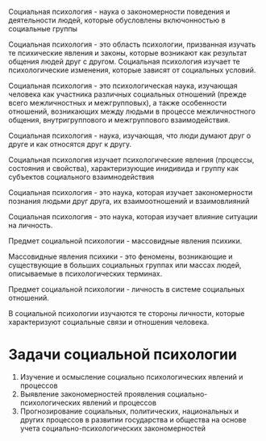Социальная психология - наука о закономерности поведения и деятельности людей, которые обусловлены включонностью  в социальные группы

Социальная психология - это область психологии, призванная изучать те психические явления и законы, которые возникают как результат общения людей друг с другом. Социальная психология изучает те психологические изменения, которые зависят от социальных условий.

Социальная психология - это психологическая наука, изучающая человека как участника различных социальных отношений (прежде всего межличностных и межгрупповых), а также особенности отношений, возникающих между людьми в процессе межличностного общения, внутригруппового и межгруппового взаимодействия.

Социальная психология - наука, изучающая, что люди думают друг о друге и как относятся друг к другу.

Социальная психология изучает психологические явления (процессы, состояния и свойства), характеризующие инидивида и группу как субъектов социального взаимнодействия

Социальная психология - это наука, которая изучает закономерности познания людьми друг друга, их взаимоотношений и взаимовлияний

Социальная психология - это наука, которая изучает влияние ситуации на личность.

Предмет социальной психологии - массовидные явления психики.

Массовидные явления психики - это феномены, возникающие и существующие в больших социальных группах или массах людей, описываемые в психологических терминах.

Предмет социальной психологии - личность в системе социальных отношений.

В социальной психологии изучаются те стороны личности, которые характеризуют социальные связи и отношения человека.

# Задачи социальной психологии

1. Изучение и осмысление социально психологических явлений и процессов
2. Выявление закономерностей проявления социально-психологических явлений и процессов
3. Прогнозирование социальных, политических, национальных и других процессов в развитии государства и общества на основе учета социально-психологических закономерностей

